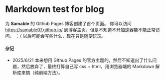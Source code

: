 # Markdown test for blog

为 **Samable** 的 Github Pages 博客创建了首个页面。
你可以访问 <https://samable07.github.io/> 到博客主页，但是不知道不开加速器能不能正常访问。 ：（
以后可能会写些什么，现在只是随便玩玩。

#### 杂记
- 2025/6/21
本来想用 GIthub Pages 的官方主题的，然后不知道出了什么问题，然后放弃了，最终打算自己写 css + html，用浏览器端的 Markdown 解析库来搞（纯前端方法）。